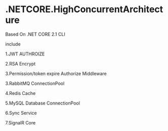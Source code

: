 # .NETCORE.HighConcurrentArchitecture

Based On .NET CORE 2.1 CLI

include 

1.JWT AUTHROIZE 

2.RSA Encrypt 

3.Permission/token expire Authorize Middleware

3.RabbitMQ ConnectionPool

4.Redis Cache

5.MySQL Database ConnectionPool

6.Sync Service

7.SignalR Core
